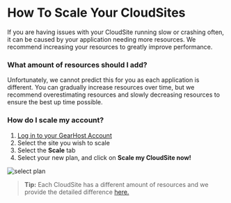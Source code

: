 # How To Scale Your CloudSites
If you are having issues with your CloudSite running slow or crashing often, it can be caused by your application needing more resources. We recommend increasing your resources to greatly improve performance. 

### What amount of resources should I add?
Unfortunately, we cannot predict this for you as each application is different. You can gradually increase resources over time, but we recommend overestimating resources and slowly decreasing resources to ensure the best up time possible. 
 
### How do I scale my account?
1. [Log in to your GearHost Account](https://my.gearhost.com/account/login)
2. Select the site you wish to scale
3. Select the **Scale** tab
4. Select your new plan, and click on **Scale my CloudSite now!**

![select plan](https://raw.githubusercontent.com/GearHost/docs/master/Images/how-to-scale-cloudsite.PNG)

>**Tip:** Each CloudSite has a different amount of resources and we provide the detailed difference [here.](https://www.gearhost.com/documentation/difference-free-standard-reserved-plans)

 